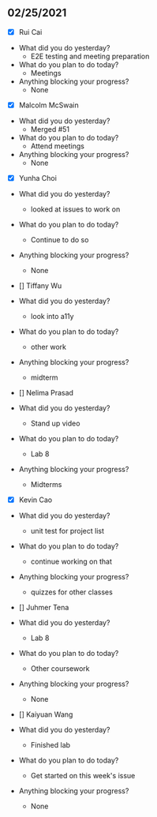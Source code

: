 
## 02/25/2021
 
- [x] Rui Cai 
- What did you do yesterday?
  - E2E testing and meeting preparation
- What do you plan to do today?
  - Meetings
- Anything blocking your progress?
  - None



- [x] Malcolm McSwain
- What did you do yesterday?
  - Merged #51
- What do you plan to do today?
  - Attend meetings
- Anything blocking your progress?
  - None



- [x] Yunha Choi
- What did you do yesterday?
  - looked at issues to work on
- What do you plan to do today?
  - Continue to do so
- Anything blocking your progress?
  - None



- [] Tiffany Wu
- What did you do yesterday?
  - look into a11y
- What do you plan to do today?
  - other work
- Anything blocking your progress?
  - midterm


- [] Nelima Prasad
- What did you do yesterday?
  - Stand up video
- What do you plan to do today?
  - Lab 8
- Anything blocking your progress?
  - Midterms


- [x] Kevin Cao
- What did you do yesterday?
  - unit test for project list
- What do you plan to do today?
  - continue working on that
- Anything blocking your progress?
  - quizzes for other classes



- [] Juhmer Tena
- What did you do yesterday?
  - Lab 8
- What do you plan to do today?
  - Other coursework
- Anything blocking your progress?
  - None


- [] Kaiyuan Wang
- What did you do yesterday?
  - Finished lab
- What do you plan to do today?
  - Get started on this week's issue
- Anything blocking your progress?
  - None